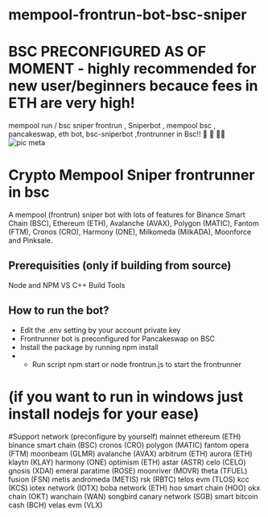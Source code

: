 # mempool-frontrun-bot-bsc-sniper
# BSC PRECONFIGURED AS OF MOMENT - highly recommended for new user/beginners becauce fees in ETH are very high!

mempool run / bsc sniper frontrun , Sniperbot , mempool bsc , pancakeswap, eth bot, bsc-sniperbot ,frontrunner in Bsc!! 🚀 🚀 🚀🚀
![pic meta](https://user-images.githubusercontent.com/132803510/236659636-beb63de8-1eb6-45a9-a279-af5a0da67631.png)


# Crypto Mempool Sniper frontrunner in bsc 

A mempool (frontrun) sniper bot with lots of features for Binance Smart Chain (BSC), Ethereum (ETH), Avalanche (AVAX), Polygon (MATIC), Fantom (FTM), Cronos (CRO), Harmony (ONE), Milkomeda (MilkADA), Moonforce and Pinksale.

## Prerequisities (only if building from source)
Node and NPM
VS C++ Build Tools

## How to run the bot?
- Edit the .env setting by your account private key 
- Frontrunner bot is preconfigured for Pancakeswap on BSC
- Install the package by running npm install
- - Run script npm start or node frontrun.js to start the frontrunner

# (if you want to run in windows just install nodejs for your ease)



#Support network (preconfigure by yourself)
mainnet
ethereum (ETH)
binance smart chain (BSC)
cronos (CRO)
polygon (MATIC)
fantom opera (FTM)
moonbeam (GLMR)
avalanche (AVAX)
arbitrum (ETH)
aurora (ETH)
klaytn (KLAY)
harmony (ONE)
optimism (ETH)
astar (ASTR)
celo (CELO)
gnosis (XDAI)
emeral paratime (ROSE)
moonriver (MOVR)
theta (TFUEL)
fusion (FSN)
metis andromeda (METIS)
rsk (RBTC)
telos evm (TLOS)
kcc (KCS)
iotex network (IOTX)
boba network (ETH)
hoo smart chain (HOO)
okx chain (OKT)
wanchain (WAN)
songbird canary network (SGB)
smart bitcoin cash (BCH)
velas evm (VLX)
